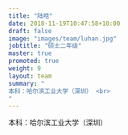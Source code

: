 ```yaml
---
title: "陆晗"
date: 2018-11-19T10:47:58+10:00
draft: false
image: "images/team/luhan.jpg"
jobtitle: "硕士二年级"
master: true
promoted: true
weight: 9
layout: team
summary: "
本科：哈尔滨工业大学（深圳） <br>
"
---
```


本科：哈尔滨工业大学（深圳）
